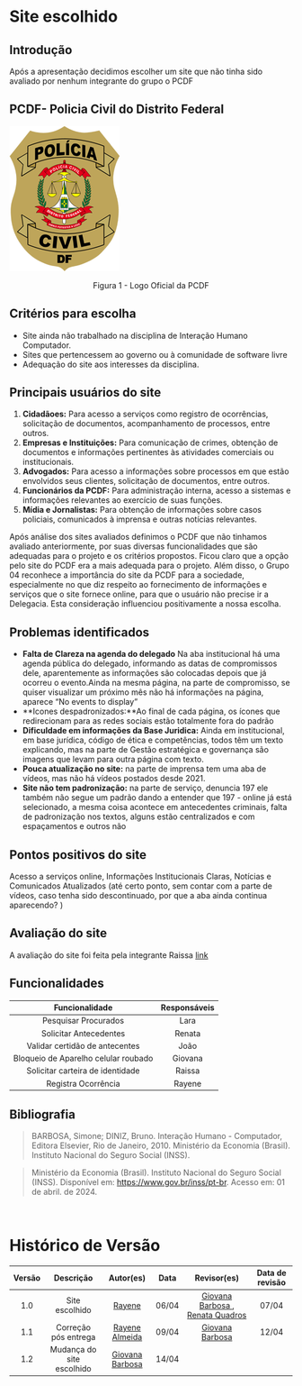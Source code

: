 # Site escolhido

## Introdução

Após a apresentação decidimos escolher um site que não tinha sido avaliado por nenhum integrante do grupo o PCDF

## PCDF- Policia Civil do Distrito Federal
![PCDF](../assets/planejamento/PCDF.png)
<br>
<p align="center">
  Figura 1 - Logo Oficial da PCDF
</p>

## Critérios para escolha

- Site ainda não trabalhado na disciplina de Interação Humano Computador.
- Sites que pertencessem ao governo ou à comunidade de software livre 
- Adequação do site aos interesses da disciplina.

## Principais usuários do site

1. **Cidadãoes:** Para acesso a serviços como registro de ocorrências, solicitação de documentos, acompanhamento de processos, entre outros.
2. **Empresas e Instituições:** Para comunicação de crimes, obtenção de documentos e informações pertinentes às atividades comerciais ou institucionais.
3. **Advogados:** Para acesso a informações sobre processos em que estão envolvidos seus clientes, solicitação de documentos, entre outros.
4. **Funcionários da PCDF:** Para administração interna, acesso a sistemas e informações relevantes ao exercício de suas funções.
5. **Mídia e Jornalistas:** Para obtenção de informações sobre casos policiais, comunicados à imprensa e outras notícias relevantes.

Após análise dos sites avaliados definimos o PCDF que não tinhamos avaliado anteriormente, por suas diversas funcionalidades que são adequadas para o projeto e os critérios propostos. Ficou claro que a opção pelo site do PCDF era a mais adequada para o projeto. Além disso, o Grupo 04 reconhece a importância do site da PCDF para a sociedade, especialmente no que diz respeito ao fornecimento de informações e serviços que o site fornece online, para que o usuário não precise ir a Delegacia. Esta consideração influenciou positivamente a nossa escolha.

## Problemas identificados

- **Falta de Clareza na agenda do delegado** Na aba institucional há uma agenda pública do delegado, informando as datas de compromissos dele, aparentemente as informações são colocadas depois que já ocorreu o evento.Ainda na mesma página, na parte de compromisso, se quiser visualizar um próximo mês não há informações na página, aparece “No events to display”   
- **Icones despadronizados:**Ao final de cada página, os ícones que redirecionam para as redes sociais estão totalmente fora do padrão 
- **Dificuldade em informações da Base Juridica:** Ainda em institucional, em base jurídica, código de ética e competências, todos têm um texto explicando, mas na parte de Gestão estratégica e governança são imagens que levam para outra página com texto.
- **Pouca atualização no site:** na parte de imprensa tem uma aba de vídeos, mas não há vídeos postados desde 2021.
- **Site não tem padronização:** na parte de serviço, denuncia 197 ele também não segue um padrão dando a entender que 197 - online já está selecionado,    a mesma coisa acontece em antecedentes criminais, falta de padronização nos textos, alguns estão centralizados e com espaçamentos e outros não 

## Pontos positivos do site
  Acesso a serviços online, Informações Institucionais Claras, Notícias e Comunicados Atualizados (até certo ponto, sem contar com a parte de vídeos,  caso tenha sido descontinuado, por que a aba ainda continua aparecendo? ) 

## Avaliação do site
A avaliação do site foi feita pela integrante Raissa [link](https://unbbr-my.sharepoint.com/:w:/r/personal/221035077_aluno_unb_br/_layouts/15/Doc.aspx?sourcedoc=%7B3ed87b19-fe56-4a02-9e6f-4f828bf7947e%7D&action=default&cid=822af033-a79e-413f-aa21-a7901cf69ff7&_SRM=2%3AS%3A76)
## Funcionalidades
| Funcionalidade|      Responsáveis      |   
|:------:|:-------------------------------:|
|Pesquisar Procurados |  Lara         | 
| Solicitar Antecedentes|  Renata         |   
| Validar certidão de antecentes |  João         | 
| Bloqueio de Aparelho celular roubado |  Giovana         | 
| Solicitar carteira de identidade |  Raissa         | 
| Registra Ocorrência|  Rayene         |

## Bibliografia

> BARBOSA, Simone; DINIZ, Bruno. Interação Humano - Computador, Editora Elsevier, Rio de Janeiro, 2010.
Ministério da Economia (Brasil). Instituto Nacional do Seguro Social (INSS).

> Ministério da Economia (Brasil). Instituto Nacional do Seguro Social (INSS). Disponível em: https://www.gov.br/inss/pt-br. Acesso em: 01 de abril. de 2024.
<br/>


# Histórico de Versão 

| Versão |          Descrição              |     Autor(es)      |      Data      |   Revisor(es)     |    Data de revisão    |  
|:------:|:-------------------------------:|:--------------:|:--------------:|:-------------:|:---------------------:|
|  1.0   |  Site escolhido                  |  [Rayene](https://github.com/rayenealmeida)    |   06/04   |       [Giovana Barbosa ](https://github.com/gio221), [Renata Quadros ](https://github.com/Renatinha28)     |     07/04                 |
|  1.1   | Correção pós entrega                   |   [Rayene Almeida ](https://github.com/rayenealmeida)      |   09/04   |    [Giovana Barbosa ](https://github.com/gio221)          |      12/04                |
|  1.2   | Mudança do site escolhido                  |   [Giovana Barbosa ](https://github.com/gio221)      |   14/04   |         |              
